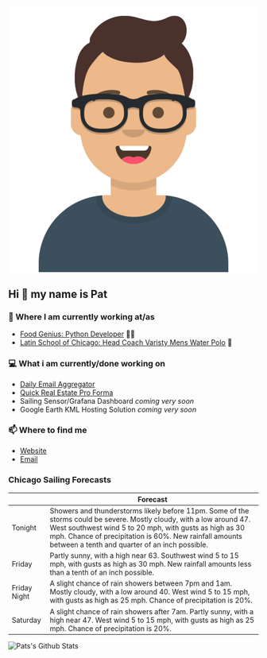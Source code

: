 [![Social banner for p-j-falconer](https://raw.githubusercontent.com/P-J-FALCONER/P-J-FALCONER/master/assets/avataaars.svg)](https://patfalconer.com/)
## Hi :wave: my name is Pat

### 💼 Where I am currently working at/as
- [Food Genius: Python Developer](https://getfoodgenius.com/) 🍔🐍
- [Latin School of Chicago: Head Coach Varisty Mens Water Polo](https://www.latinschool.org/) 🤽


### 💻 What i am currently/done working on
 - [Daily Email Aggregator](https://github.com/P-J-FALCONER/dott_daily_mail)
 - [Quick Real Estate Pro Forma](https://github.com/P-J-FALCONER/henry)
 - Sailing Sensor/Grafana Dashboard *coming very soon*
 - Google Earth KML Hosting Solution *coming very soon*

### 📫 Where to find me
 - [Website](https://patfalconer.com/)
 - [Email](mailto:patrick.j.falconer@gmail.com)


### Chicago Sailing Forecasts
|   | Forecast  |
|---|---|
| Tonight | Showers and thunderstorms likely before 11pm. Some of the storms could be severe. Mostly cloudy, with a low around 47. West southwest wind 5 to 20 mph, with gusts as high as 30 mph. Chance of precipitation is 60%. New rainfall amounts between a tenth and quarter of an inch possible. |
| Friday | Partly sunny, with a high near 63. Southwest wind 5 to 15 mph, with gusts as high as 30 mph. New rainfall amounts less than a tenth of an inch possible. |
| Friday Night | A slight chance of rain showers between 7pm and 1am. Mostly cloudy, with a low around 40. West wind 5 to 15 mph, with gusts as high as 25 mph. Chance of precipitation is 20%. |
| Saturday | A slight chance of rain showers after 7am. Partly sunny, with a high near 47. West wind 5 to 15 mph, with gusts as high as 25 mph. Chance of precipitation is 20%. |

![Pats's Github Stats](https://github-readme-stats.vercel.app/api?username=p-j-falconer&show_icons=true&theme=radical)
